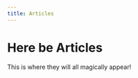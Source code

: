 ```yaml
---
title: Articles
---
```

<script setup>
  import HeroContainer from '../components/HeroContainer.vue';
  import ArticleCard from '../components/ArticleCard.vue';
</script>

# Here be Articles

This is where they will all magically appear!

<HeroContainer name="Nemo" subtitle="Welcome to my blog. This one is built with VitePress and Vue.js. VitePress is 
super cool." />

<ArticleCard 
  title="Start blogging with VitePress and Netlify" 
  excerpt="Lorem i" 
  image="https://images.unsplash.com/photo-1664663751485-c58e9276ccce?ixlib=rb-1.2.1&ixid=MnwxMjA3fDB8MHxwaG90by1wYWdlfHx8fGVufDB8fHx8&auto=format&fit=crop&w=1167&q=80" 
  author="Swaana Snorradottir" 
  href="/articles/start_blogging_with_vitepress_and_netlify" 
  date="2023-01-29" 
/>
